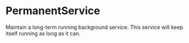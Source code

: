 # PermanentService
Maintain a long-term running background service. This service will keep itself running as long as it can.
